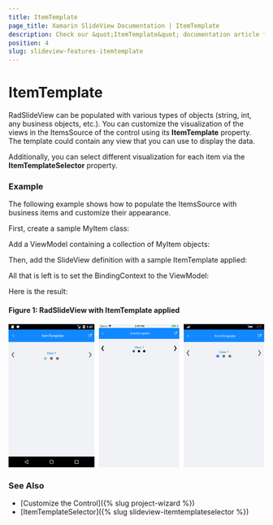 ```yaml
---
title: ItemTemplate
page_title: Xamarin SlideView Documentation | ItemTemplate
description: Check our &quot;ItemTemplate&quot; documentation article for Telerik SlideView for Xamarin control.
position: 4
slug: slideview-features-itemtemplate
---
```


# ItemTemplate

RadSlideView can be populated with various types of objects (string, int, any business objects, etc.). You can customize the visualization of the views in the ItemsSource of the control using its **ItemTemplate** property. The template could contain any view that you can use to display the data.

Additionally, you can select different visualization for each item via the **ItemTemplateSelector** property.

### Еxample

The following example shows how to populate the ItemsSource with business items and customize their appearance.

First, create a sample MyItem class: 

<snippet id='slideview-itemtemplate-businessobject' />

Add a ViewModel containing a collection of MyItem objects:

<snippet id='slideview-itemtemplate-viewmodel' />

Then, add the SlideView definition with a sample ItemTemplate applied:

<snippet id='slideview-itemtemplate-xaml' />

All that is left is to set the BindingContext to the ViewModel:

<snippet id='slideview-itemtemplate-setviewmodel' />

Here is the result:
	
#### Figure 1: RadSlideView with ItemTemplate applied
![RadSlideView example](images/slideview-features-itemtemplate-0.png)

### See Also

- [Customize the Control]({% slug project-wizard %})
- [ItemTemplateSelector]({% slug slideview-itemtemplateselector %})

